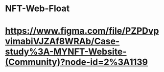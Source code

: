 # NFT-Web-Float

# https://www.figma.com/file/PZPDvpvimabiVJZAf8WRAb/Case-study%3A-MYNFT-Website-(Community)?node-id=2%3A1139